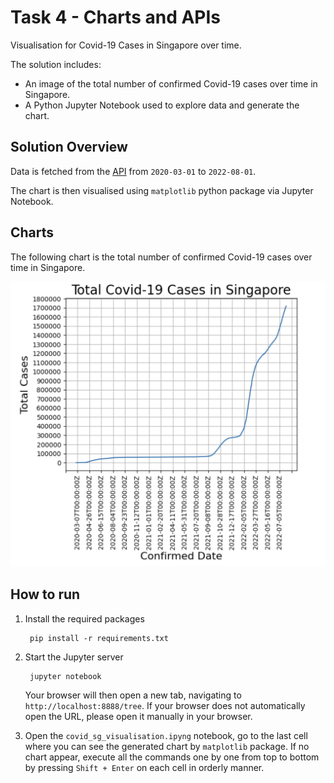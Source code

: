# Task 4 - Charts and APIs

Visualisation for Covid-19 Cases in Singapore over time.

The solution includes:
- An image of the total number of confirmed Covid-19 cases over time in Singapore.
- A Python Jupyter Notebook used to explore data and generate the chart.

## Solution Overview

Data is fetched from the [API](https://documenter.getpostman.com/view/10808728/SzS8rjbc#b07f97ba-24f4-4ebe-ad71-97fa35f3b683) from `2020-03-01` to `2022-08-01`.

The chart is then visualised using `matplotlib` python package via Jupyter Notebook. 

## Charts

The following chart is the total number of confirmed Covid-19 cases over time in Singapore.

![Covid SG Viz](./covid_sg_visualisation.png)

## How to run

1. Install the required packages

        pip install -r requirements.txt

2. Start the Jupyter server

        jupyter notebook

    Your browser will then open a new tab, navigating to `http://localhost:8888/tree`. If your browser does not automatically open the URL, please open it manually in your browser.

3. Open the `covid_sg_visualisation.ipyng` notebook, go to the last cell where you can see the generated chart by `matplotlib` package. If no chart appear, execute all the commands one by one from top to bottom by pressing `Shift + Enter` on each cell in orderly manner.

